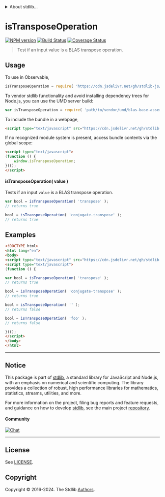 <!--

@license Apache-2.0

Copyright (c) 2024 The Stdlib Authors.

Licensed under the Apache License, Version 2.0 (the "License");
you may not use this file except in compliance with the License.
You may obtain a copy of the License at

   http://www.apache.org/licenses/LICENSE-2.0

Unless required by applicable law or agreed to in writing, software
distributed under the License is distributed on an "AS IS" BASIS,
WITHOUT WARRANTIES OR CONDITIONS OF ANY KIND, either express or implied.
See the License for the specific language governing permissions and
limitations under the License.

-->


<details>
  <summary>
    About stdlib...
  </summary>
  <p>We believe in a future in which the web is a preferred environment for numerical computation. To help realize this future, we've built stdlib. stdlib is a standard library, with an emphasis on numerical and scientific computation, written in JavaScript (and C) for execution in browsers and in Node.js.</p>
  <p>The library is fully decomposable, being architected in such a way that you can swap out and mix and match APIs and functionality to cater to your exact preferences and use cases.</p>
  <p>When you use stdlib, you can be absolutely certain that you are using the most thorough, rigorous, well-written, studied, documented, tested, measured, and high-quality code out there.</p>
  <p>To join us in bringing numerical computing to the web, get started by checking us out on <a href="https://github.com/stdlib-js/stdlib">GitHub</a>, and please consider <a href="https://opencollective.com/stdlib">financially supporting stdlib</a>. We greatly appreciate your continued support!</p>
</details>

# isTransposeOperation

[![NPM version][npm-image]][npm-url] [![Build Status][test-image]][test-url] [![Coverage Status][coverage-image]][coverage-url] <!-- [![dependencies][dependencies-image]][dependencies-url] -->

> Test if an input value is a BLAS transpose operation.

<!-- Section to include introductory text. Make sure to keep an empty line after the intro `section` element and another before the `/section` close. -->

<section class="intro">

</section>

<!-- /.intro -->

<!-- Package usage documentation. -->



<section class="usage">

## Usage

To use in Observable,

```javascript
isTransposeOperation = require( 'https://cdn.jsdelivr.net/gh/stdlib-js/blas-base-assert-is-transpose-operation@v0.1.0-umd/browser.js' )
```

To vendor stdlib functionality and avoid installing dependency trees for Node.js, you can use the UMD server build:

```javascript
var isTransposeOperation = require( 'path/to/vendor/umd/blas-base-assert-is-transpose-operation/index.js' )
```

To include the bundle in a webpage,

```html
<script type="text/javascript" src="https://cdn.jsdelivr.net/gh/stdlib-js/blas-base-assert-is-transpose-operation@v0.1.0-umd/browser.js"></script>
```

If no recognized module system is present, access bundle contents via the global scope:

```html
<script type="text/javascript">
(function () {
    window.isTransposeOperation;
})();
</script>
```

#### isTransposeOperation( value )

Tests if an input `value` is a BLAS transpose operation.

```javascript
var bool = isTransposeOperation( 'transpose' );
// returns true

bool = isTransposeOperation( 'conjugate-transpose' );
// returns true
```

</section>

<!-- /.usage -->

<!-- Package usage notes. Make sure to keep an empty line after the `section` element and another before the `/section` close. -->

<section class="notes">

</section>

<!-- /.notes -->

<!-- Package usage examples. -->

<section class="examples">

## Examples

<!-- eslint no-undef: "error" -->

```html
<!DOCTYPE html>
<html lang="en">
<body>
<script type="text/javascript" src="https://cdn.jsdelivr.net/gh/stdlib-js/blas-base-assert-is-transpose-operation@v0.1.0-umd/browser.js"></script>
<script type="text/javascript">
(function () {

var bool = isTransposeOperation( 'transpose' );
// returns true

bool = isTransposeOperation( 'conjugate-transpose' );
// returns true

bool = isTransposeOperation( '' );
// returns false

bool = isTransposeOperation( 'foo' );
// returns false

})();
</script>
</body>
</html>
```

</section>

<!-- /.examples -->

<!-- Section to include cited references. If references are included, add a horizontal rule *before* the section. Make sure to keep an empty line after the `section` element and another before the `/section` close. -->

<section class="references">

</section>

<!-- /.references -->

<!-- Section for related `stdlib` packages. Do not manually edit this section, as it is automatically populated. -->

<section class="related">

</section>

<!-- /.related -->

<!-- Section for all links. Make sure to keep an empty line after the `section` element and another before the `/section` close. -->


<section class="main-repo" >

* * *

## Notice

This package is part of [stdlib][stdlib], a standard library for JavaScript and Node.js, with an emphasis on numerical and scientific computing. The library provides a collection of robust, high performance libraries for mathematics, statistics, streams, utilities, and more.

For more information on the project, filing bug reports and feature requests, and guidance on how to develop [stdlib][stdlib], see the main project [repository][stdlib].

#### Community

[![Chat][chat-image]][chat-url]

---

## License

See [LICENSE][stdlib-license].


## Copyright

Copyright &copy; 2016-2024. The Stdlib [Authors][stdlib-authors].

</section>

<!-- /.stdlib -->

<!-- Section for all links. Make sure to keep an empty line after the `section` element and another before the `/section` close. -->

<section class="links">

[npm-image]: http://img.shields.io/npm/v/@stdlib/blas-base-assert-is-transpose-operation.svg
[npm-url]: https://npmjs.org/package/@stdlib/blas-base-assert-is-transpose-operation

[test-image]: https://github.com/stdlib-js/blas-base-assert-is-transpose-operation/actions/workflows/test.yml/badge.svg?branch=v0.1.0
[test-url]: https://github.com/stdlib-js/blas-base-assert-is-transpose-operation/actions/workflows/test.yml?query=branch:v0.1.0

[coverage-image]: https://img.shields.io/codecov/c/github/stdlib-js/blas-base-assert-is-transpose-operation/main.svg
[coverage-url]: https://codecov.io/github/stdlib-js/blas-base-assert-is-transpose-operation?branch=main

<!--

[dependencies-image]: https://img.shields.io/david/stdlib-js/blas-base-assert-is-transpose-operation.svg
[dependencies-url]: https://david-dm.org/stdlib-js/blas-base-assert-is-transpose-operation/main

-->

[chat-image]: https://img.shields.io/gitter/room/stdlib-js/stdlib.svg
[chat-url]: https://app.gitter.im/#/room/#stdlib-js_stdlib:gitter.im

[stdlib]: https://github.com/stdlib-js/stdlib

[stdlib-authors]: https://github.com/stdlib-js/stdlib/graphs/contributors

[umd]: https://github.com/umdjs/umd
[es-module]: https://developer.mozilla.org/en-US/docs/Web/JavaScript/Guide/Modules

[deno-url]: https://github.com/stdlib-js/blas-base-assert-is-transpose-operation/tree/deno
[deno-readme]: https://github.com/stdlib-js/blas-base-assert-is-transpose-operation/blob/deno/README.md
[umd-url]: https://github.com/stdlib-js/blas-base-assert-is-transpose-operation/tree/umd
[umd-readme]: https://github.com/stdlib-js/blas-base-assert-is-transpose-operation/blob/umd/README.md
[esm-url]: https://github.com/stdlib-js/blas-base-assert-is-transpose-operation/tree/esm
[esm-readme]: https://github.com/stdlib-js/blas-base-assert-is-transpose-operation/blob/esm/README.md
[branches-url]: https://github.com/stdlib-js/blas-base-assert-is-transpose-operation/blob/main/branches.md

[stdlib-license]: https://raw.githubusercontent.com/stdlib-js/blas-base-assert-is-transpose-operation/main/LICENSE

</section>

<!-- /.links -->
